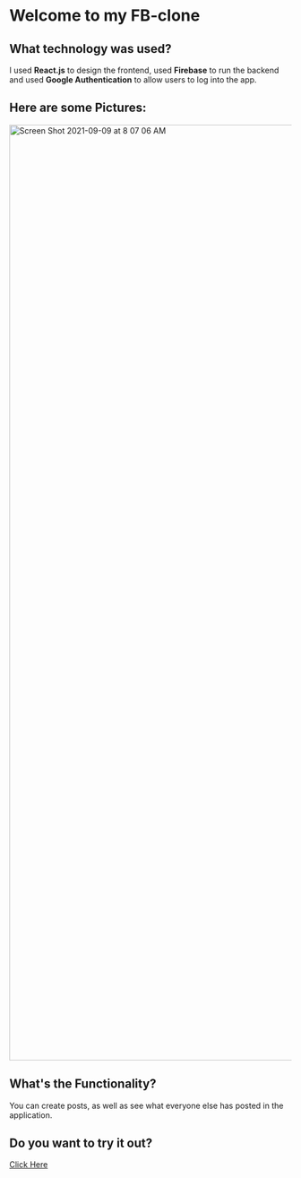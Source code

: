 
# Welcome to my FB-clone

## What technology was used?

I used **React.js** to design the frontend, used **Firebase** to run the backend and used **Google Authentication** to allow users to log into the app. 

## Here are some Pictures:
<img width="1670" alt="Screen Shot 2021-09-09 at 8 07 06 AM" src="https://user-images.githubusercontent.com/46113818/132702463-c60f69dd-aa8e-4886-8e7f-533dab971ba9.png">

## What's the Functionality?
You can create posts, as well as see what everyone else has posted in the application.

## Do you want to try it out?

[Click Here](https://facebook-clone-84592.web.app/)
